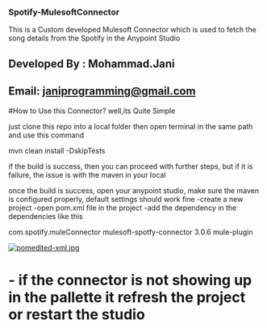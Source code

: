 ### Spotify-MulesoftConnector
This is a Custom developed Mulesoft Connector which is used to fetch the song details from the Spotify in the Anypoint Studio

## Developed By : Mohammad.Jani
## Email: janiprogramming@gmail.com

#How to Use this Connector?
well,its Quite Simple

just clone this repo into a local folder
then open terminal in the same path and use this command

mvn clean install -DskipTests

if the build is success, then you can proceed with further steps, but if it is failure, the issue is with the maven in your local 

once the build is success, open your anypoint studio, make sure the maven is configured properly, default settings should work fine
  -create a new project
  -open pom.xml file in the project 
  -add the dependency in the dependencies like this

<dependency>
	<groupId>com.spotify.muleConnector</groupId>
	<artifactId>mulesoft-spotfy-connector</artifactId>
	<version>3.0.6	</version>
	<classifier>mule-plugin</classifier>
</dependency>


[![pomedited-xml.jpg](https://i.postimg.cc/3NbTSs1W/pomedited-xml.jpg)](https://postimg.cc/Fkc81n2Q)


   # - if the connector is not showing up in the pallette it refresh the project or restart the studio
   
   


